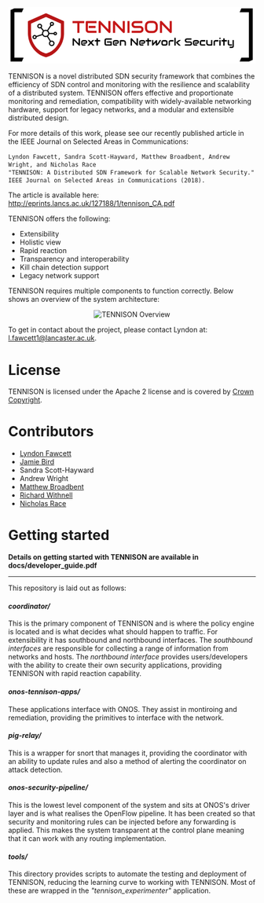 

<p align="center">
  <img src="https://github.com/SDN-Security/TENNISON/blob/master/imgs/tennison_logo.png?raw=true" alt="TENNISON logo" />
</p>

TENNISON is a novel distributed SDN security framework that combines the efficiency of SDN control and monitoring with the resilience and scalability of a distributed system. TENNISON offers effective and proportionate monitoring and remediation, compatibility with widely-available networking hardware, support for legacy networks, and a modular and extensible distributed design.

For more details of this work, please see our recently published article in the IEEE Journal on Selected Areas in Communications:

```
Lyndon Fawcett, Sandra Scott-Hayward, Matthew Broadbent, Andrew Wright, and Nicholas Race
"TENNISON: A Distributed SDN Framework for Scalable Network Security."
IEEE Journal on Selected Areas in Communications (2018).
```
The article is available here: http://eprints.lancs.ac.uk/127188/1/tennison_CA.pdf

TENNISON offers the following:
* Extensibility
* Holistic view
* Rapid reaction
* Transparency and interoperability
* Kill chain detection support
* Legacy network support

TENNISON requires multiple components to function correctly. Below shows an overview of the system architecture:

<p align="center">
  <img src="https://github.com/SDN-Security/TENNISON/blob/master/imgs/tennison_overview.png?raw=true" alt="TENNISON Overview" />
</p>

To get in contact about the project, please contact Lyndon at: l.fawcett1@lancaster.ac.uk.

# License
TENNISON is licensed under the Apache 2 license and is covered by [Crown Copyright](https://www.nationalarchives.gov.uk/information-management/re-using-public-sector-information/copyright-and-re-use/crown-copyright/).

# Contributors
* [Lyndon Fawcett](https://github.com/lyndon160)
* [Jamie Bird](https://github.com/biirdy)
* Sandra Scott-Hayward
* Andrew Wright
* [Matthew Broadbent](https://github.com/broadbent)
* [Richard Withnell](https://github.com/RichardWithnell)
* [Nicholas Race](https://github.com/nickrace)

# Getting started
**Details on getting started with TENNISON are available in docs/developer_guide.pdf**

---------------
This repository is laid out as follows:

#### _coordinator/_
This is the primary component of TENNISON and is where the policy engine is
located and is what decides what should happen to traffic. For extensibility it
has southbound and northbound interfaces.
The *southbound interfaces* are responsible for collecting a range of information
from networks and hosts. The *northbound interface* provides users/developers
with the ability to create their own security applications, providing TENNISON
with rapid reaction capability.


#### _onos-tennison-apps/_
These applications interface with ONOS. They assist in montiroing and
remediation, providing the primitives to interface with the network.

#### _pig-relay/_
This is a wrapper for snort that manages it, providing the coordinator with an 
ability to update rules and also a method of alerting the coordinator on attack
detection.


#### _onos-security-pipeline/_
This is the lowest level component of the system and sits at ONOS's driver layer
and is what realises the OpenFlow pipeline.
It has been created so that security and monitoring rules can be injected before
any forwarding is applied. This makes the system transparent at the control
plane meaning that it can work with any routing implementation. 

#### _tools/_
This directory provides scripts to automate the testing and deployment of
TENNISON, reducing the learning curve to working with TENNISON. Most of these
are wrapped in the *"tennison_experimenter"*
application.
